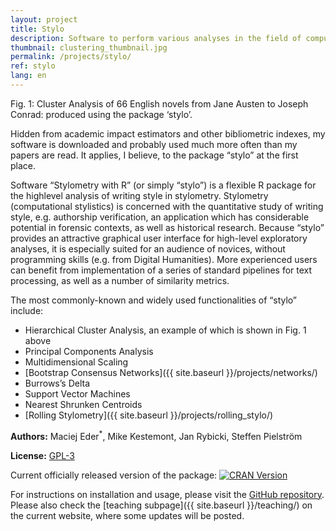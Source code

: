 ```yaml
---
layout: project
title: Stylo
description: Software to perform various analyses in the field of computational stylistics, authorship attribution, etc.
thumbnail: clustering_thumbnail.jpg
permalink: /projects/stylo/
ref: stylo
lang: en
---
```


<div>
    <img class="col three left" src="{{ site.baseurl }}/assets/img/clustering.jpg" alt="" title="Cluster Analysis of 66 English novels from Jane Austen to Joseph Conrad: produced using the package ‘stylo’"/>
</div>
<div class="col three caption">
    Fig. 1: Cluster Analysis of 66 English novels from Jane Austen to Joseph Conrad: produced using the package ‘stylo’.
</div>

Hidden from academic impact estimators and other bibliometric indexes, my software is downloaded and probably used much more often than my papers are read. It applies, I believe, to the package “stylo” at the first place.

Software “Stylometry with R” (or simply “stylo”) is a flexible R package for the highlevel analysis of writing style in stylometry. Stylometry (computational stylistics) is concerned with the quantitative study of writing style, e.g. authorship verification, an application which has considerable potential in forensic contexts, as well as historical research. Because “stylo” provides an attractive graphical user interface for high-level exploratory analyses, it is especially suited for an audience of novices, without programming skills (e.g. from Digital Humanities). More experienced users can benefit from implementation of a series of standard pipelines for text processing, as well as a number of similarity metrics.

The most commonly-known and widely used functionalities of “stylo” include:
* Hierarchical Cluster Analysis, an example of which is shown in Fig. 1 above
* Principal Components Analysis
* Multidimensional Scaling
* [Bootstrap Consensus Networks]({{ site.baseurl }}/projects/networks/)
* Burrows’s Delta
* Support Vector Machines
* Nearest Shrunken Centroids
* [Rolling Stylometry]({{ site.baseurl }}/projects/rolling_stylo/)


**Authors:** Maciej Eder<sup>*</sup>, Mike Kestemont, Jan Rybicki, Steffen Pielström

**License:** [GPL-3](https://opensource.org/licenses/GPL-3.0)

Current officially released version of the package: 
[![CRAN Version](http://www.r-pkg.org/badges/version/stylo)](https://CRAN.R-project.org/package=stylo)

For instructions on installation and usage, please visit the [GitHub repository](https://github.com/computationalstylistics/stylo). Please also check the [teaching subpage]({{ site.baseurl }}/teaching/) on the current website, where some updates will be posted.







